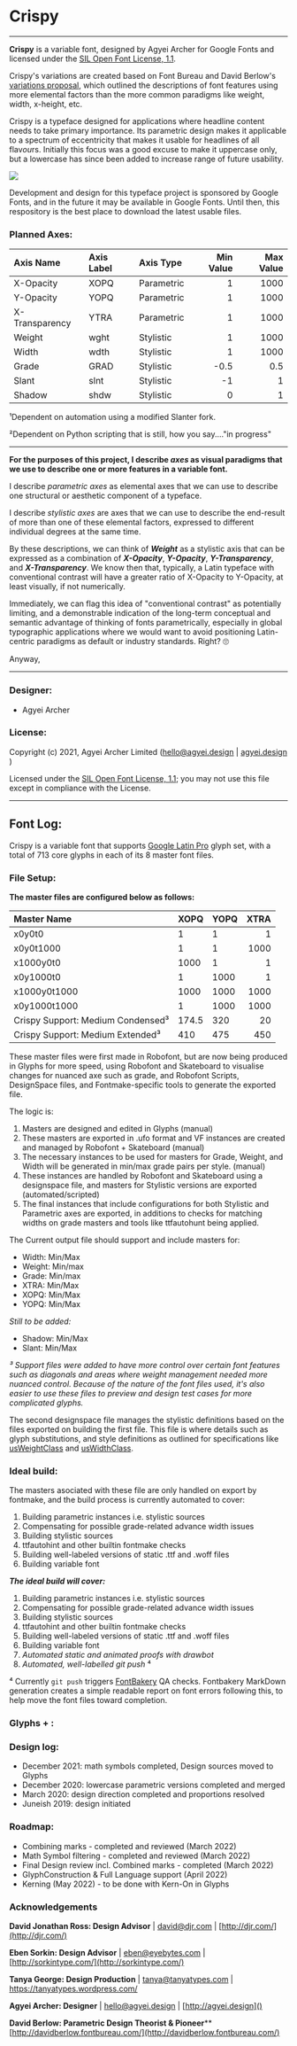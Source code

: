 # Crispy
___

**Crispy** is a variable font, designed by Agyei Archer for Google Fonts and licensed under the [SIL Open Font License, 1.1](http://scripts.sil.org/OFL).

Crispy's variations are created based on Font Bureau and David Berlow's [variations proposal](https://variationsguide.typenetwork.com/), which outlined the descriptions of font features using more elemental factors than the more common paradigms like weight, width, x-height, etc.

Crispy is a typeface designed for applications where headline content needs to take primary importance. Its parametric design makes it applicable to a spectrum of eccentricity that makes it usable for headlines of all flav*ou*rs. Initially this focus was a good excuse to make it uppercase only, but a lowercase has since been added to increase range of future usability.

![](docs/gomd-01.png)

Development and design for this typeface project is sponsored by Google Fonts, and in the future it may be available in Google Fonts. Until then, this respository is the best place to download the latest usable files.


### Planned Axes:

| Axis Name       | Axis Label | Axis Type     | Min Value    | Max Value |
| :-------------  | :--------- | :-----------  | -----------: | --------: |
|  X-Opacity      | XOPQ       | Parametric    | 1            | 1000      |
|  Y-Opacity      | YOPQ       | Parametric    | 1            | 1000      |
|  X-Transparency | YTRA       | Parametric    | 1            | 1000      |
|  Weight         | wght       | Stylistic     | 1            | 1000      |
|  Width          | wdth       | Stylistic     | 1            | 1000      |
|  Grade          | GRAD       | Stylistic     | -0.5         | 0.5       |
|  Slant          | slnt       | Stylistic     | -1           | 1         |
|  Shadow         | shdw       | Stylistic     | 0            | 1         |

¹Dependent on automation using a modified Slanter fork.

²Dependent on Python scripting that is still, how you say...."in progress"

___
**For the purposes of this project, I describe *axes* as visual paradigms that we use to describe one or more features in a variable font.**

I describe *parametric axes* as elemental axes that we can use to describe one structural or aesthetic component of a typeface. 

I describe *stylistic axes* are axes that we can use to describe the end-result of more than one of these elemental factors, expressed to different individual degrees at the same time. 

By these descriptions, we can think of ***Weight*** as a stylistic axis that can be expressed as a combination of ***X-Opacity***, ***Y-Opacity***, ***Y-Transparency***, and ***X-Transparency***. We know then that, typically, a Latin typeface with conventional contrast will have a greater ratio of X-Opacity to Y-Opacity, at least visually, if not numerically. 

Immediately, we can flag this idea of "conventional contrast" as potentially limiting, and a demonstrable indication of the long-term conceptual and semantic advantage of thinking of fonts parametrically, especially in global typographic applications where we would want to avoid positioning Latin-centric paradigms as default or industry standards. Right? 🙄

Anyway,

___

### Designer:
* Agyei Archer

### License:
Copyright (c) 2021, Agyei Archer Limited (hello@agyei.design | [agyei.design]() )

Licensed under the [SIL Open Font License, 1.1](http://scripts.sil.org/OFL); you may not use this file except in compliance with the License.

___

## Font Log:


Crispy is a variable font that supports [Google Latin Pro](https://github.com/googlefonts/gftools/blob/master/Lib/gftools/encodings/GF%20Glyph%20Sets/GF-latin-pro_unique-glyphs.nam) glyph set, with a total of 713 core glyphs in each of its 8 master font files.

### File Setup:

**The master files are configured below as follows:**

| Master Name   | XOPQ | YOPQ     | XTRA |
| :------------- | :---------- | ----------- | -----------: |
|  x0y0t0 | 1   | 1    | 1 |
|  x0y0t1000 | 1   | 1    | 1000 |
|  x1000y0t0 | 1000   | 1    | 1 |
|  x0y1000t0 | 1   | 1000    | 1 |
|  x1000y0t1000 | 1000   | 1000    | 1000 |
|  x0y1000t1000 | 1   | 1000    | 1000 |
|  Crispy Support: Medium Condensed³ | 174.5   | 320    | 20 |
|  Crispy Support: Medium Extended³ | 410   | 475    | 450 |

These master files were first made in Robofont, but are now being produced in Glyphs for more speed, using Robofont and Skateboard to visualise changes for nuanced axe such as grade, and Robofont Scripts, DesignSpace files, and Fontmake-specific tools to generate the exported file.

The logic is:
1. Masters are designed and edited in Glyphs (manual)
2. These masters are exported in .ufo format and VF instances are created and managed by Robofont + Skateboard (manual) 
3. The necessary instances to be used for masters for Grade, Weight, and Width will be generated in min/max grade pairs per style. (manual)
4. These instances are handled by Robofont and Skateboard using a designspace file, and masters for Stylistic versions are exported (automated/scripted)
4. The final instances that include configurations for both Stylistic and Parametric axes are exported, in additions to checks for matching widths on grade masters and tools like ttfautohunt being applied.

The Current output file should support and include masters for:

* Width: Min/Max
* Weight: Min/max
* Grade: Min/max
* XTRA: Min/Max
* XOPQ: Min/Max
* YOPQ: Min/Max

*Still to be added:*

* Shadow: Min/Max
* Slant: Min/Max

*³ Support files were added to have more control over certain font features such as diagonals and areas where weight management needed more nuanced control. Because of the nature of the font files used, it's also easier to use these files to preview and design test cases for more complicated glyphs.*


The second designspace file manages the stylistic definitions based on the files exported on building the first file. This file is where details such as glyph substitutions, and style definitions as outlined for specifications like [usWeightClass](https://docs.microsoft.com/en-us/typography/opentype/spec/os2#usweightclass) and [usWidthClass](https://docs.microsoft.com/en-us/typography/opentype/spec/os2#uswidthclass). 

### Ideal build:

The masters asociated with these file are only handled on export by fontmake, and the build process is currently automated to cover:

1. Building parametric instances i.e. stylistic sources
2. Compensating for possible grade-related advance width issues
3. Building stylistic sources
4. ttfautohint and other builtin fontmake checks
2. Building well-labeled versions of static .ttf and .woff files
3. Building variable font

***The ideal build will cover:***

1. Building parametric instances i.e. stylistic sources
2. Compensating for possible grade-related advance width issues
3. Building stylistic sources
4. ttfautohint and other builtin fontmake checks
2. Building well-labeled versions of static .ttf and .woff files
3. Building variable font
4. *Automated static and animated proofs with drawbot*
5. *Automated, well-labelled git push* ⁴

⁴ Currently `git push` triggers [FontBakery](https://github.com/googlefonts/fontbakery/) QA checks. Fontbakery MarkDown generation creates a simple readable report on font errors following this, to help move the font files toward completion.

### Glyphs + :

### Design log:
* December 2021: math symbols completed, Design sources moved to Glyphs
* December 2020: lowercase parametric versions completed and merged
* March 2020: design direction completed and proportions resolved
* Juneish 2019: design initiated

### Roadmap:
* Combining marks - completed and reviewed (March 2022)
* Math Symbol filtering - completed and reviewed (March 2022)
* Final Design review incl. Combined marks - completed (March 2022)
* GlyphConstruction & Full Language support (April 2022)
* Kerning (May 2022) - to be done with Kern-On in Glyphs

### Acknowledgements

**David Jonathan Ross: Design Advisor** | david@djr.com | [http://djr.com/](http://djr.com/)

**Eben Sorkin: Design Advisor** | eben@eyebytes.com | [http://sorkintype.com/](http://sorkintype.com/)

**Tanya George: Design Production** | tanya@tanyatypes.com | [https://tanyatypes.wordpress.com/
](https://tanyatypes.wordpress.com/)

**Agyei Archer: Designer** | hello@agyei.design | [http://agyei.design]()

**David Berlow: Parametric Design Theorist & Pioneer**** [http://davidberlow.fontbureau.com/](http://davidberlow.fontbureau.com/)
